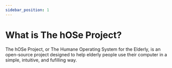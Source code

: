 ```yaml
---
sidebar_position: 1
---
```


# What is The hOSe Project?

The hOSe Project, or The Humane Operating System for the Elderly, is an open-source project designed to help elderly people use their computer in a simple, intuitive, and fufilling way.
